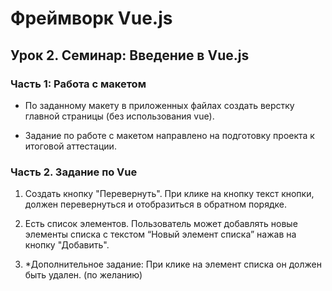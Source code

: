 # Фреймворк Vue.js

## Урок 2. Семинар: Введение в Vue.js

### Часть 1: Работа с макетом

- По заданному макету в приложенных файлах создать верстку главной страницы (без использования vue).

- Задание по работе с макетом направлено на подготовку проекта к итоговой аттестации.

### Часть 2. Задание по Vue

1. Создать кнопку "Перевернуть". При клике на кнопку текст кнопки, должен перевернуться и отобразиться в обратном порядке.

2. Есть список элементов. Пользователь может добавлять новые элементы списка с текстом “Новый элемент списка” нажав на кнопку "Добавить".

3. \*Дополнительное задание: При клике на элемент списка он должен быть удален. (по желанию)
